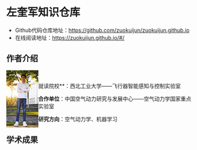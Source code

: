 # 左奎军知识仓库

- Github代码仓库地址：https://github.com/zuokuijun/zuokuijun.github.io
- 在线阅读地址：https://zuokuijun.github.io/#/

## 作者介绍

<p>
<img align = "left" src="./images/zuokuijun.jpg">  
</p>





​    

就读院校**：西北工业大学——飞行器智能感知与控制实验室

**合作单位**：中国空气动力研究与发展中心——空气动力学国家重点实验室

**研究方向**：空气动力学、机器学习

## 学术成果







